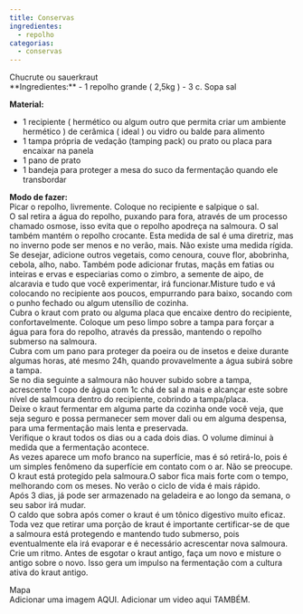 ```yaml
---
title: Conservas
ingredientes:
  - repolho
categorias:
  - conservas
---
```

<div class="content-receita" markdown="1" data-slug="{{ page.slug }}">
<div class="content-title">Chucrute ou sauerkraut</div>
**Ingredientes:**  
- 1 repolho grande ( 2,5kg ) 
- 3 c. Sopa  sal

**Material:**  
- 1 recipiente ( hermético ou algum outro que permita criar um ambiente hermético ) de cerâmica ( ideal ) ou vidro ou balde para alimento
- 1 tampa própria de vedação (tamping pack) ou  prato ou placa para encaixar na panela 
- 1 pano de prato
- 1 bandeja para proteger a mesa do suco da fermentação quando ele transbordar 

**Modo de fazer:**  
Picar o repolho, livremente. Coloque no recipiente e salpique o sal.  
O sal retira a água do repolho, puxando para fora, através de um processo chamado osmose, isso evita que o repolho apodreça na salmoura. O sal também mantém o repolho crocante.  Esta medida de sal é uma diretriz, mas no inverno pode ser menos e no verão, mais. Não existe uma medida rígida.  
Se desejar, adicione outros vegetais, como cenoura, couve flor, abobrinha, cebola, alho, nabo. Também pode adicionar frutas, maçãs em fatias ou inteiras e ervas e especiarias como o zimbro, a semente de aipo, de alcaravia e tudo que você experimentar, irá funcionar.Misture tudo e vá colocando no recipiente aos poucos, empurrando para baixo, socando com o punho fechado ou algum utensílio de cozinha.  
Cubra o kraut com prato ou alguma placa que encaixe dentro do recipiente, confortavelmente. Coloque um peso limpo sobre a tampa para forçar a água para fora do repolho, através da pressão, mantendo o repolho submerso na salmoura.  
Cubra com um pano para proteger da poeira ou de insetos e deixe durante algumas horas, até mesmo 24h, quando provavelmente a água subirá sobre a tampa.  
Se no dia seguinte a salmoura não houver subido sobre a tampa, acrescente 1 copo de água com 1c chá de sal  a mais e alcançar este sobre nível de salmoura dentro do recipiente, cobrindo a tampa/placa.  
Deixe o kraut fermentar em alguma parte da cozinha onde você veja, que seja seguro e possa permanecer sem mover dali ou em alguma despensa, para uma fermentação mais lenta e preservada.  
Verifique o kraut todos os dias ou a cada dois dias. O volume diminui à medida que a fermentação acontece.  
As vezes aparece um mofo branco na superfície, mas é só retirá-lo, pois é um simples fenômeno da superfície em contato com o ar. Não se preocupe. O kraut está protegido pela salmoura.O sabor fica mais forte com o tempo, melhorando com os meses. No verão o ciclo de vida é mais rápido.  
Após 3 dias, já pode ser armazenado na geladeira e ao longo da semana, o seu sabor irá mudar.  
O caldo que sobra após comer o kraut é um tônico digestivo muito eficaz.  
Toda vez que retirar uma porção de kraut é importante certificar-se de que a salmoura está protegendo e mantendo tudo submerso, pois eventualmente ela irá evaporar e é necessário acrescentar nova salmoura.  
Crie um ritmo. Antes de esgotar o kraut antigo, faça um novo e misture o antigo sobre o novo. Isso gera um impulso na fermentação com a cultura ativa do kraut antigo.  
</div>

<div class="content-mapa" markdown="1" data-slug="{{ page.slug }}">
<div class="content-title">Mapa</div>
Adicionar uma imagem AQUI.  
Adicionar um video aqui TAMBÉM.
</div>
